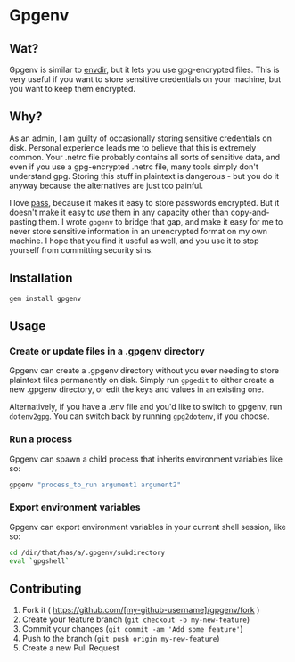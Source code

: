 # Gpgenv

## Wat?
Gpgenv is similar to [envdir](http://cr.yp.to/daemontools/envdir.html), but it lets you use gpg-encrypted 
files. This is very useful if you want to store sensitive credentials on your machine, but you want to 
keep them encrypted. 

## Why?
As an admin, I am guilty of occasionally storing sensitive credentials on disk. Personal experience leads me to believe that this is
extremely common. Your .netrc file probably contains all sorts of sensitive data, and even if you use a gpg-encrypted .netrc file, many tools
simply don't understand gpg. Storing this stuff in plaintext is dangerous - but you do it anyway because the alternatives are just too painful.

I love [pass](http://www.passwordstore.org/), because it makes it easy to store passwords encrypted. But it doesn't make it easy to *use* them in any capacity other than copy-and-pasting them. I wrote `gpgenv` to bridge that gap, and make it easy for me to never store sensitive information in an unencrypted format 
on my own machine. I hope that you find it useful as well, and you use it to stop yourself from committing security sins.

## Installation
```gem install gpgenv```

## Usage

### Create or update files in a .gpgenv directory

Gpgenv can create a .gpgenv directory without you ever needing to store plaintext 
files permanently on disk. Simply run `gpgedit` to either create a new .gpgenv 
directory, or edit the keys and values in an existing one.

Alternatively, if you have a .env file and you'd like to switch to gpgenv, run
`dotenv2gpg`. You can switch back by running `gpg2dotenv`, if you choose.

### Run a process
Gpgenv can spawn a child process that inherits environment variables like so:
```bash
gpgenv "process_to_run argument1 argument2"
```

### Export environment variables
Gpgenv can export environment variables in your current shell session, like so:
```bash
cd /dir/that/has/a/.gpgenv/subdirectory
eval `gpgshell`
```

## Contributing

1. Fork it ( https://github.com/[my-github-username]/gpgenv/fork )
2. Create your feature branch (`git checkout -b my-new-feature`)
3. Commit your changes (`git commit -am 'Add some feature'`)
4. Push to the branch (`git push origin my-new-feature`)
5. Create a new Pull Request
